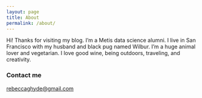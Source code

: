 ```yaml
---
layout: page
title: About
permalink: /about/
---
```


Hi! Thanks for visiting my blog. I’m a Metis data science alumni. I live in San Francisco with my husband and black pug named Wilbur. I’m a huge animal lover and vegetarian. I love good wine, being outdoors, traveling, and creativity. 


### Contact me

[rebeccaghyde@gmail.com](mailto:rebeccaghyde@gmail.com)
